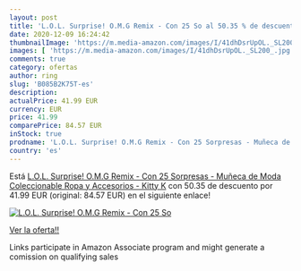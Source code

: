 ```yaml
---
layout: post
title: 'L.O.L. Surprise! O.M.G Remix - Con 25 So al 50.35 % de descuento'
date: 2020-12-09 16:24:42
thumbnailImage: 'https://m.media-amazon.com/images/I/41dhDsrUpOL._SL200_.jpg'
images: [ 'https://m.media-amazon.com/images/I/41dhDsrUpOL._SL200_.jpg' ]
comments: true
category: ofertas
author: ring
slug: 'B085B2K75T-es'
description:
actualPrice: 41.99 EUR
currency: EUR
price: 41.99
comparePrice: 84.57 EUR
inStock: true
prodname: 'L.O.L. Surprise! O.M.G Remix - Con 25 Sorpresas - Muñeca de Moda Coleccionable  Ropa y Accesorios - Kitty K'
country: 'es'
---
```


Está [L.O.L. Surprise! O.M.G Remix - Con 25 Sorpresas - Muñeca de Moda Coleccionable  Ropa y Accesorios - Kitty K](https://www.amazon.es/dp/B085B2K75T/?tag=tolees-21) con 50.35 de descuento por 41.99 EUR (original: 84.57 EUR) en el siguiente enlace!

[![L.O.L. Surprise! O.M.G Remix - Con 25 So](https://m.media-amazon.com/images/I/41dhDsrUpOL._SL200_.jpg)](https://www.amazon.es/dp/B085B2K75T/?tag=tolees-21)

[Ver la oferta!!](https://www.amazon.es/dp/B085B2K75T/?tag=tolees-21)

Links participate in Amazon Associate program and might generate a comission on qualifying sales


